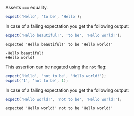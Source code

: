 Asserts `===` equality.

```js
expect('Hello', 'to be', 'Hello');
```

In case of a failing expectation you get the following output:

```js
expect('Hello beautiful!', 'to be', 'Hello world!');
```

```output
expected 'Hello beautiful!' to be 'Hello world!'

-Hello beautiful!
+Hello world!
```

This assertion can be negated using the `not` flag:

```js
expect('Hello', 'not to be', 'Hello world!');
expect('1', 'not to be', 1);
```

In case of a failing expectation you get the following output:

```js
expect('Hello world!', 'not to be', 'Hello world!');
```

```output
expected 'Hello world!' not to be 'Hello world!'
```

